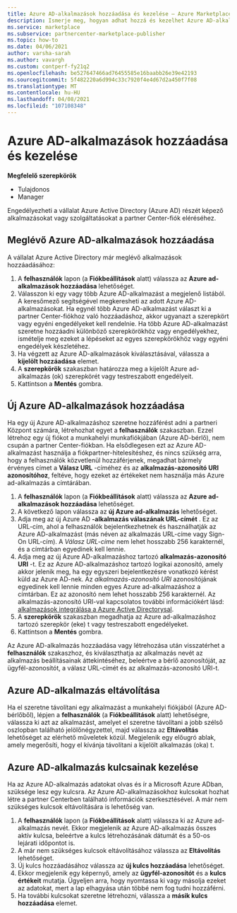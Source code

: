 ```yaml
---
title: Azure AD-alkalmazások hozzáadása és kezelése – Azure Marketplace
description: Ismerje meg, hogyan adhat hozzá és kezelhet Azure AD-alkalmazásokat a kereskedelmi piactér programhoz a partner Centerben.
ms.service: marketplace
ms.subservice: partnercenter-marketplace-publisher
ms.topic: how-to
ms.date: 04/06/2021
author: varsha-sarah
ms.author: vavargh
ms.custom: contperf-fy21q2
ms.openlocfilehash: be527647466ad76455585e16baabb26e39e42193
ms.sourcegitcommit: 5f482220a6d994c33c7920f4e4d67d2a450f7f08
ms.translationtype: MT
ms.contentlocale: hu-HU
ms.lasthandoff: 04/08/2021
ms.locfileid: "107108348"
---
```

# <a name="add-and-manage-azure-ad-applications"></a>Azure AD-alkalmazások hozzáadása és kezelése

**Megfelelő szerepkörök**

- Tulajdonos
- Manager

Engedélyezheti a vállalat Azure Active Directory (Azure AD) részét képező alkalmazásokat vagy szolgáltatásokat a partner Center-fiók eléréséhez.

## <a name="add-existing-azure-ad-applications"></a>Meglévő Azure AD-alkalmazások hozzáadása

A vállalat Azure Active Directory már meglévő alkalmazások hozzáadásához:

1. A **felhasználók** lapon (a **Fiókbeállítások** alatt) válassza az **Azure ad-alkalmazások hozzáadása** lehetőséget.
1. Válasszon ki egy vagy több Azure AD-alkalmazást a megjelenő listából. A keresőmező segítségével megkeresheti az adott Azure AD-alkalmazásokat. Ha egynél több Azure AD-alkalmazást választ ki a partner Center-fiókhoz való hozzáadáshoz, akkor ugyanazt a szerepkört vagy egyéni engedélyeket kell rendelnie. Ha több Azure AD-alkalmazást szeretne hozzáadni különböző szerepkörökhöz vagy engedélyekhez, ismételje meg ezeket a lépéseket az egyes szerepkörökhöz vagy egyéni engedélyek készletéhez.
1. Ha végzett az Azure AD-alkalmazások kiválasztásával, válassza a **kijelölt hozzáadása** elemet.
1. A **szerepkörök** szakaszban határozza meg a kijelölt Azure ad-alkalmazás (ok) szerepkörét vagy testreszabott engedélyeit.
1. Kattintson a **Mentés** gombra.

## <a name="add-new-azure-ad-applications"></a>Új Azure AD-alkalmazások hozzáadása

Ha egy új Azure AD-alkalmazáshoz szeretne hozzáférést adni a partneri Központ számára, létrehozhat egyet a **felhasználók** szakaszban. Ezzel létrehoz egy új fiókot a munkahelyi munkafiókjában (Azure AD-bérlő), nem csupán a partner Center-fiókban. Ha elsődlegesen ezt az Azure AD-alkalmazást használja a fiókpartner-hitelesítéshez, és nincs szükség arra, hogy a felhasználók közvetlenül hozzáférjenek, megadhat bármely érvényes címet a **Válasz URL** -címéhez és az **alkalmazás-azonosító URI azonosítóhoz**, feltéve, hogy ezeket az értékeket nem használja más Azure ad-alkalmazás a címtárában.

1. A **felhasználók** lapon (a **Fiókbeállítások** alatt) válassza az **Azure ad-alkalmazások hozzáadása** lehetőséget.
1. A következő lapon válassza az **új Azure ad-alkalmazás** lehetőséget.
1. Adja meg az új Azure AD **-alkalmazás válaszának URL-címét** . Ez az URL-cím, ahol a felhasználók bejelentkezhetnek és használhatják az Azure AD-alkalmazást (más néven az alkalmazás URL-címe vagy Sign-On URL-cím). A *Válasz URL-címe* nem lehet hosszabb 256 karakternél, és a címtárban egyedinek kell lennie.
1. Adja meg az új Azure AD-alkalmazáshoz tartozó **alkalmazás-azonosító URI** -t. Ez az Azure AD-alkalmazáshoz tartozó logikai azonosító, amely akkor jelenik meg, ha egy egyszeri bejelentkezésre vonatkozó kérést küld az Azure AD-nek. Az *alkalmazás-azonosító URI* azonosítójának egyedinek kell lennie minden egyes Azure ad-alkalmazáshoz a címtárban. Ez az azonosító nem lehet hosszabb 256 karakternél. Az alkalmazás-azonosító URI-val kapcsolatos további információkért lásd: [alkalmazások integrálása a Azure Active Directorysal](/azure/active-directory/develop/quickstart-modify-supported-accounts.md#change-the-application-registration-to-support-different-accounts).
1. A **szerepkörök** szakaszban megadhatja az Azure ad-alkalmazáshoz tartozó szerepkör (eke) t vagy testreszabott engedélyeket.
1. Kattintson a **Mentés** gombra.

Az Azure AD-alkalmazás hozzáadása vagy létrehozása után visszatérhet a **felhasználók** szakaszhoz, és kiválaszthatja az alkalmazás nevét az alkalmazás beállításainak áttekintéséhez, beleértve a bérlő azonosítóját, az ügyfél-azonosítót, a válasz URL-címét és az alkalmazás-azonosító URI-t.

## <a name="remove-an-azure-ad-application"></a>Azure AD-alkalmazás eltávolítása

Ha el szeretne távolítani egy alkalmazást a munkahelyi fiókjából (Azure AD-bérlőből), lépjen a **felhasználók** (a **Fiókbeállítások** alatt) lehetőségre, válassza ki azt az alkalmazást, amelyet el szeretne távolítani a jobb szélső oszlopban található jelölőnégyzettel, majd válassza az **Eltávolítás** lehetőséget az elérhető műveletek közül. Megjelenik egy előugró ablak, amely megerősíti, hogy el kívánja távolítani a kijelölt alkalmazás (oka) t.

## <a name="manage-keys-for-an-azure-ad-application"></a>Azure AD-alkalmazás kulcsainak kezelése

Ha az Azure AD-alkalmazás adatokat olvas és ír a Microsoft Azure ADban, szüksége lesz egy kulcsra. Az Azure AD-alkalmazásokhoz kulcsokat hozhat létre a partner Centerben található információk szerkesztésével. A már nem szükséges kulcsok eltávolítására is lehetőség van.

1. A **felhasználók** lapon (a **Fiókbeállítások** alatt) válassza ki az Azure ad-alkalmazás nevét. Ekkor megjelenik az Azure AD-alkalmazás összes aktív kulcsa, beleértve a kulcs létrehozásának dátumát és a 50-os lejárati időpontot is.
1. A már nem szükséges kulcsok eltávolításához válassza az **Eltávolítás** lehetőséget.
1. Új kulcs hozzáadásához válassza az **új kulcs hozzáadása** lehetőséget.
1. Ekkor megjelenik egy képernyő, amely az **ügyfél-azonosítót** és a **kulcs értékeit** mutatja. Ügyeljen arra, hogy nyomtassa ki vagy másolja ezeket az adatokat, mert a lap elhagyása után többé nem fog tudni hozzáférni.
1. Ha további kulcsokat szeretne létrehozni, válassza a **másik kulcs hozzáadása** elemet.
